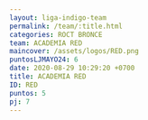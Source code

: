```yaml
---
layout: liga-indigo-team
permalink: /team/:title.html
categories: ROCT BRONCE
team: ACADEMIA RED
maincover: /assets/logos/RED.png
puntosLJMAYO24: 6
date: 2020-08-29 10:29:20 +0700
title: ACADEMIA RED
ID: RED
puntos: 5
pj: 7
---
```

